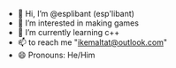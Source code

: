 - 👋 Hi, I’m @esplibant (esp'libant)
- 👀 I’m interested in making games
- 🌱 I’m currently learning c++ 
- 📫 to reach me "ikemaltat@outlook.com"
- 😄 Pronouns: He/Him
